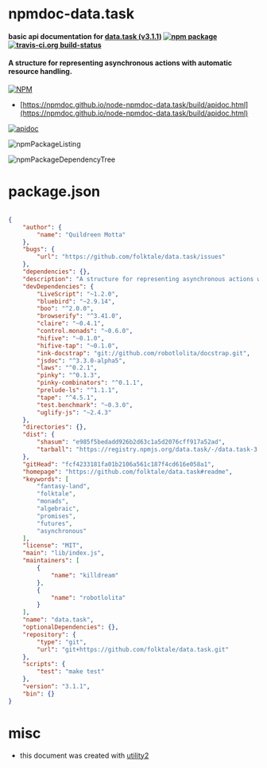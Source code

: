 # npmdoc-data.task

#### basic api documentation for  [data.task (v3.1.1)](https://github.com/folktale/data.task#readme)  [![npm package](https://img.shields.io/npm/v/npmdoc-data.task.svg?style=flat-square)](https://www.npmjs.org/package/npmdoc-data.task) [![travis-ci.org build-status](https://api.travis-ci.org/npmdoc/node-npmdoc-data.task.svg)](https://travis-ci.org/npmdoc/node-npmdoc-data.task)

#### A structure for representing asynchronous actions with automatic resource handling.

[![NPM](https://nodei.co/npm/data.task.png?downloads=true&downloadRank=true&stars=true)](https://www.npmjs.com/package/data.task)

- [https://npmdoc.github.io/node-npmdoc-data.task/build/apidoc.html](https://npmdoc.github.io/node-npmdoc-data.task/build/apidoc.html)

[![apidoc](https://npmdoc.github.io/node-npmdoc-data.task/build/screenCapture.buildCi.browser.%252Ftmp%252Fbuild%252Fapidoc.html.png)](https://npmdoc.github.io/node-npmdoc-data.task/build/apidoc.html)

![npmPackageListing](https://npmdoc.github.io/node-npmdoc-data.task/build/screenCapture.npmPackageListing.svg)

![npmPackageDependencyTree](https://npmdoc.github.io/node-npmdoc-data.task/build/screenCapture.npmPackageDependencyTree.svg)



# package.json

```json

{
    "author": {
        "name": "Quildreen Motta"
    },
    "bugs": {
        "url": "https://github.com/folktale/data.task/issues"
    },
    "dependencies": {},
    "description": "A structure for representing asynchronous actions with automatic resource handling.",
    "devDependencies": {
        "LiveScript": "~1.2.0",
        "bluebird": "~2.9.14",
        "boo": "^2.0.0",
        "browserify": "^3.41.0",
        "claire": "~0.4.1",
        "control.monads": "~0.6.0",
        "hifive": "~0.1.0",
        "hifive-tap": "~0.1.0",
        "ink-docstrap": "git://github.com/robotlolita/docstrap.git",
        "jsdoc": "^3.3.0-alpha5",
        "laws": "^0.2.1",
        "pinky": "^0.1.3",
        "pinky-combinators": "^0.1.1",
        "prelude-ls": "^1.1.1",
        "tape": "^4.5.1",
        "test.benchmark": "~0.3.0",
        "uglify-js": "~2.4.3"
    },
    "directories": {},
    "dist": {
        "shasum": "e985f5bedadd926b2d63c1a5d2076cff917a52ad",
        "tarball": "https://registry.npmjs.org/data.task/-/data.task-3.1.1.tgz"
    },
    "gitHead": "fcf4233181fa01b2106a561c187f4cd616e058a1",
    "homepage": "https://github.com/folktale/data.task#readme",
    "keywords": [
        "fantasy-land",
        "folktale",
        "monads",
        "algebraic",
        "promises",
        "futures",
        "asynchronous"
    ],
    "license": "MIT",
    "main": "lib/index.js",
    "maintainers": [
        {
            "name": "killdream"
        },
        {
            "name": "robotlolita"
        }
    ],
    "name": "data.task",
    "optionalDependencies": {},
    "repository": {
        "type": "git",
        "url": "git+https://github.com/folktale/data.task.git"
    },
    "scripts": {
        "test": "make test"
    },
    "version": "3.1.1",
    "bin": {}
}
```



# misc
- this document was created with [utility2](https://github.com/kaizhu256/node-utility2)
